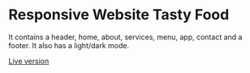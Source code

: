 # Responsive Website Tasty Food

It contains a header, home, about, services, menu, app, contact and a footer. It also has a light/dark mode.

[Live version](https://tasty-foodcss.netlify.app/)
